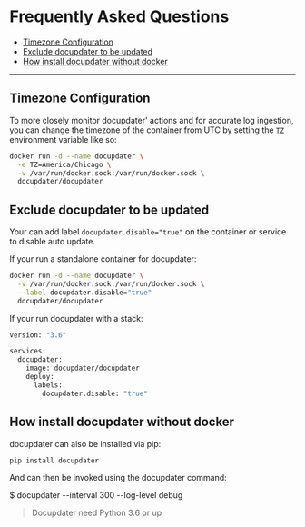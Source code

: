 # Frequently Asked Questions

* [Timezone Configuration](#timezone-configuration)
* [Exclude docupdater to be updated](#exclude-docupdater-to-be-updated)
* [How install docupdater without docker](#how-install-docupdater-without-docker)

***

## Timezone Configuration

To more closely monitor docupdater' actions and for accurate log ingestion, you can change the timezone of the container from UTC by setting the [`TZ`](http://www.gnu.org/software/libc/manual/html_node/TZ-Variable.html) environment variable like so:

```bash
docker run -d --name docupdater \
  -e TZ=America/Chicago \
  -v /var/run/docker.sock:/var/run/docker.sock \
  docupdater/docupdater
```

## Exclude docupdater to be updated

Your can add label `docupdater.disable="true"` on the container or service to disable auto update.

If your run a standalone container for docupdater:

```bash
docker run -d --name docupdater \
  -v /var/run/docker.sock:/var/run/docker.sock \
  --label docupdater.disable="true"
  docupdater/docupdater
```

If your run docupdater with a stack:

```bash
version: "3.6"

services:
  docupdater:
    image: docupdater/docupdater
    deploy:
      labels:
        docupdater.disable: "true"
```

## How install docupdater without docker

docupdater can also be installed via pip:

```bash
pip install docupdater
```

And can then be invoked using the docupdater command:

$ docupdater --interval 300 --log-level debug

> Docupdater need Python 3.6 or up
